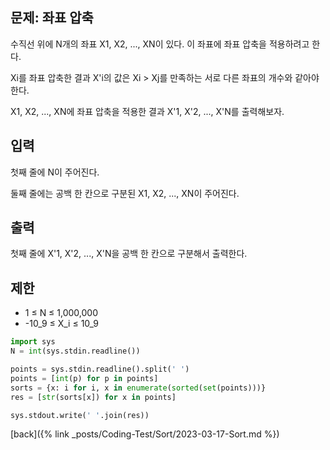## 문제: 좌표 압축

수직선 위에 N개의 좌표 X1, X2, ..., XN이 있다. 이 좌표에 좌표 압축을 적용하려고 한다.

Xi를 좌표 압축한 결과 X'i의 값은 Xi > Xj를 만족하는 서로 다른 좌표의 개수와 같아야 한다.

X1, X2, ..., XN에 좌표 압축을 적용한 결과 X'1, X'2, ..., X'N를 출력해보자.

## 입력

첫째 줄에 N이 주어진다.

둘째 줄에는 공백 한 칸으로 구분된 X1, X2, ..., XN이 주어진다.

## 출력

첫째 줄에 X'1, X'2, ..., X'N을 공백 한 칸으로 구분해서 출력한다.

## 제한

- 1 ≤ N ≤ 1,000,000
- -10_9 ≤ X_i ≤ 10_9

```python
import sys
N = int(sys.stdin.readline())

points = sys.stdin.readline().split(' ')
points = [int(p) for p in points]
sorts = {x: i for i, x in enumerate(sorted(set(points)))}
res = [str(sorts[x]) for x in points]

sys.stdout.write(' '.join(res))
```

[back]({% link _posts/Coding-Test/Sort/2023-03-17-Sort.md %})